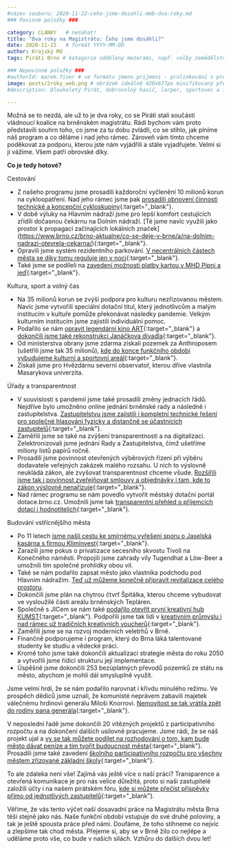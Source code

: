 ```yaml
---
#název souboru: 2020-11-22-ceho-jsme-dosahli-mmb-dva-roky.md
### Povinné položky ###

category: CLANKY   # nešahat!
title: "Dva roky na Magistrátu: Čeho jsme dosáhli?"
date: 2020-11-22   # formát YYYY-MM-DD
author: Krajský MO
tags: Piráti Brno # kategorie odděleny mezerami, např. volby zemědělství životní-prostředí piráti (viz https://jihomoravsky.pirati.cz/tags/)

### Nepovinné položky ###
#authorId: marek.fiser # ve formátu jmeno.prijmeni - prolinkování s profilem přes uid
image: posts/2roky_web.png # obrázek ideálně 420x677px minifikovaný přes https://tinypng.com/
#description: Dlouholetý Pirát, dobrovolný hasič, larper, sportovec a fanda 3D tisku stojí v čele jihomoravské pirátské kandidátky. S čím vede Piráty na kraj?

---
```


Možná se to nezdá, ale už to je dva roky, co se Piráti stali součástí vládnoucí koalice na brněnském magistrátu. Rádi bychom vám proto představili souhrn toho, co jsme za tu dobu zvládli, co se stihlo, jak plníme náš program a co děláme i nad jeho rámec. Zároveň vám tímto chceme poděkovat za podporu, kterou jste nám vyjádřili a stále vyjadřujete. Velmi si jí vážíme. Všem patří obrovské díky. 

**Co je tedy hotové?** 

Cestování
- Z našeho programu jsme prosadili každoroční vyčlenění 10 milionů korun na cykloopatření. Nad jeho rámec jsme pak [prosadili obnovení činnosti technické a koncepční cykloskupiny](https://www.tmapy.cz/cykloopatreni-brno){:target="_blank"}.
- V době výluky na Hlavním nádraží jsme pro lepší komfort cestujících zřídili dočasnou čekárnu na Dolním nádraží. [Té jsme navíc využili jako prostor k propagaci začínajících lokálních značek] (https://www.brno.cz/brno-aktualne/co-se-deje-v-brne/a/na-dolnim-nadrazi-otevrela-cekarna/){:target="_blank"}. 
- Opravili jsme systém rezidentního parkování. [V necentrálních částech města se  díky tomu reguluje jen v noci](https://www.brno.cz/brno-aktualne/co-se-deje-v-brne/a/rezidentni-parkovani-se-od-podzimu-zjednodusi-a-zlevni/){:target="_blank"}. 
- Také jsme se podíleli na [zavedení možnosti platby kartou v MHD Pípni a jeď](https://brnenska.drbna.cz/zpravy/doprava/17833-pipni-a-jed-dopravni-podnik-zavadi-platby-jizdenek-bezkontaktne.html){:target="_blank"}. 

Kultura, sport a volný čas
- Na 35 milionů korun se zvýší podpora pro kulturu nezřizovanou městem. Navíc jsme vytvořili speciální dotační titul, který jednotlivcům a malým institucím v kultuře pomůže překonávat následky pandemie. Velkým kulturním institucím jsme zajistili individuální pomoc. 
- Podařilo se nám [opravit legendární kino ART](https://brnensky.denik.cz/kultura_region/kino-art-se-po-dvou-letech-oprav-vrati-na-scenu-20190712.html){:target="_blank"} a [dokončili jsme také rekonstrukci Janáčkova divadla](https://www.brno.cz/brno-aktualne/co-se-deje-v-brne/a/posledni-delnici-jsou-pryc-rekonstrukce-janackova-divadla-je-hotova/){:target="_blank"}. 
- Od ministerstva obrany jsme zdarma získali pozemek za Anthroposem (ušetřili jsme tak 35 milionů), [kde do konce funkčního období vybudujeme kulturní a sportovní areál](https://www.brno.cz/brno-aktualne/tiskovy-servis/tiskove-zpravy/a/mesto-po-mnohaletem-usili-prevzalo-vojensky-areal-v-pisarkach-sportovne-rekreacni-areal-se-zacne-pr/){:target="_blank"}. 
- Získali jsme pro Hvězdárnu severní observatoř, kterou dříve vlastnila Masarykova univerzita. 

Úřady a transparentnost 
- V souvislosti s pandemií jsme také prosadili změny jednacích řádů. Nejdříve bylo umožněno online jednání brněnské rady a následně i zastupitelstva. [Zastupitelstvu jsme zajistili i kompletní technické řešení pro společné hlasování fyzicky a distančně se účastnících zastupitelů](https://www.facebook.com/CPS.JMK/posts/10157840423536589){:target="_blank"}. 
- Zaměřili jsme se také na zvýšení transparentnosti a na digitalizaci. Zelektronizovali jsme jednání Rady a Zastupitelstva, čímž ušetříme miliony listů papírů ročně. 
- Prosadili jsme povinnost otevřených výběrových řízení při výběru dodavatele veřejných zakázek malého rozsahu. U nich to výslovně neukládá zákon, ale zvyšovat transparentnost chceme všude. [Rozšířili jsme tak i povinnost zveřejňovat smlouvy a objednávky i tam, kde to zákon výslovně nenařizuje](https://www.brno.cz/brno-aktualne/tiskovy-servis/tiskove-zpravy/a/nova-metodika-zadavani-verejnych-zakazek-zavadi-povinnost-pruzkumu-trhu/){:target="_blank"}. 
- Nad rámec programu se nám povedlo vytvořit městský dotační portál dotace.brno.cz. Umožnili jsme tak [transparentní přehled o příjemcích dotací i hodnotitelích](https://www.brno.cz/brno-aktualne/tiskovy-servis/tiskove-zpravy/a/nova-aplikace-prehledne-ukaze-udelene-dotace-v-kulture/){:target="_blank"}.

Budování vstřícnějšího města
- Po 11 letech [jsme našli cestu ke smírnému vyřešení sporu o Jaselská kasárna s firmou Kliminvest](https://www.brno.cz/brno-aktualne/tiskovy-servis/tiskove-zpravy/a/mesto-po-letech-vyresilo-situaci-kolem-jaselskych-kasaren/){:target="_blank"}. 
- Zarazili jsme pokus o privatizace secesního skvostu Tivoli na Konečného náměstí. Propojili jsme zahrady vily Tugendhat a Löw-Beer a umožnili tím společné prohlídky obou vil. 
- Také se nám podařilo zapsat město jako vlastníka podchodu pod Hlavním nádražím. [Teď už můžeme konečně připravit revitalizace celého prostoru](https://brnenska.drbna.cz/zpravy/spolecnost/18012-podchod-pod-hlavnim-nadrazim-nove-patri-mestu.html). 
- Dokončili jsme plán na chytrou čtvrť Špitálka, kterou chceme vybudovat ve vysloužilé části areálu brněnských Tepláren. 
- Společně s JICem se nám také [podařilo otevřít první kreativní hub KUMST](https://www.facebook.com/CPS.JMK/posts/10157660588706589){:target="_blank"}. Podpořili jsme tak lidi v [kreativním průmyslu i nad rámec už tradičních kreativních voucherů](https://www.seznamzpravy.cz/clanek/brno-poskytne-ctyri-a-pul-milionu-na-kreativni-vouchery-118576){:target="_blank"}. 
- Zaměřili jsme se na rozvoj moderních veletrhů v Brně.
- Finančně podporujeme i program, který do Brna láká talentované studenty ke studiu a vědecké práci.  
- Kromě toho jsme také dokončili aktualizaci strategie města do roku 2050 a vytvořili jsme řídící strukturu její implementace.
- Úspěšně jsme dokončili 253 bezúplatných převodů pozemků ze státu na město, abychom je mohli dál smysluplně využít. 

Jsme velmi hrdí, že se nám podařilo narovnat i křivdu minulého režimu.   Ve prospěch dědiců jsme uznali, že komunisté neprávem zabavili majetek válečnému hrdinovi generálu Miloši Knorrovi. [Nemovitost se tak vrátila zpět do rodiny pana generála](https://brnensky.denik.cz/zpravy_region/obrazem-brno-vrati-cast-domu-valecneho-veterana-milose-knorra-jeho-manzelce-20190907.html){:target="_blank"}.

V neposlední řadě jsme dokončili 20 vítězných projektů z participativního rozpočtu a na dokončení dalších usilovně pracujeme. Jsme rádi, že se náš projekt ujal a [vy se tak můžete podílet na rozhodování o tom, kam bude město dávat peníze a tím tvořit budoucnost města](https://www.facebook.com/CPS.JMK/posts/10157848622716589){:target="_blank"}.  Prosadili jsme také zavedení [školního participativního rozpočtu pro všechny městem zřizované základní školy](https://damenavas.brno.cz/startuje-participativni-rozpocet-do-skol/){:target="_blank"}. 

To ale zdaleka není vše! Zajímá vás ještě více o naší práci? Transparence a otevřená komunikace je pro nás velice důležitá, proto si naši zastupitelé založili účty i na našem pirátském fóru, [kde si můžete přečíst příspěvky přímo od jednotlivých zastupitelů](https://forum.pirati.cz/viewtopic.php?f=748&p=729550#p729550){:target="_blank"}. 

Věříme, že vás tento výčet naší dosavadní práce na Magistrátu města Brna těší stejně jako nás. Naše funkční období vstupuje do své druhé poloviny, a tak je ještě spousta práce před námi. Doufáme, že toho stihneme co nejvíc a zlepšíme tak chod města. Přejeme si, aby se v Brně žilo co nejlépe a uděláme proto vše, co bude v našich silách. Vzhůru do dalších dvou let!

